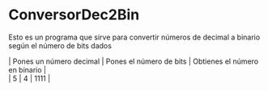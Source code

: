 # ConversorDec2Bin
 
Esto es un programa que sirve para convertir números de decimal a binario según el número de bits dados


| Pones un número decimal | Pones el número de bits | Obtienes el número en binario |         
|           5             |            4            |              1111             |